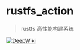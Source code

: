 # rustfs_action

> rustfs 高性能构建系统

[![DeepWiki](https://deepwiki.com/badge.svg)](https://deepwiki.com/reigadegr/rustfs_action)
